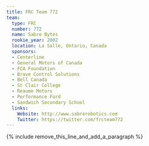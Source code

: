 ```yaml
---
title: FRC Team 772
team:
  type: FRC
  number: 772
  name: Sabre Bytes
  rookie_year: 2002
  location: La Salle, Ontario, Canada
  sponsors:
  - Centerline
  - General Motors of Canada
  - FCA Foundation
  - Brave Control Solutions
  - Bell Canada
  - St Clair College
  - Reaume Motors
  - Performance Ford
  - Sandwich Secondary School
  links:
    Website: http://www.sabrerobotics.com
    Twitter: https://twitter.com/frcteam772
---
```


{% include remove_this_line_and_add_a_paragraph %}